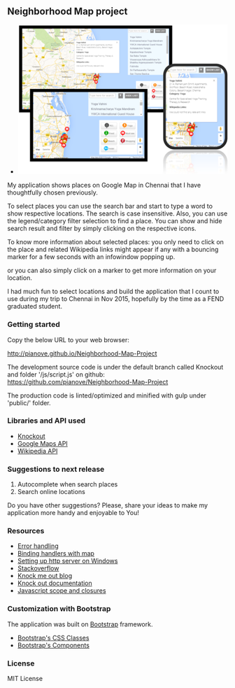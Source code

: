 ## Neighborhood Map project

* <img src="img/myMap.png"></img>

My application shows places on Google Map in Chennai that I have thoughtfully chosen previously.

To select places you can use the search bar and start to type a word to show respective locations.  The search is case insensitive. Also, you can use the legend/category filter selection to find a place. You can show and hide search result and filter by simply clicking on the respective icons.

To know more information about selected places:
you only need to click on the place and related Wikipedia links might appear if any with a bouncing marker for a few seconds with an infowindow popping up.

or you can also simply click on a marker to get more information on your location.


I had much fun to select locations and build the application that I count to use during my trip to Chennai in Nov 2015, hopefully by the time as a FEND graduated student.


### Getting started

Copy the below URL to your web browser:

 http://pianove.github.io/Neighborhood-Map-Project


The development source code is under the default branch called Knockout and folder '/js/script.js' on github:
https://github.com/pianove/Neighborhood-Map-Project

The production code is linted/optimized and minified with gulp under 'public/' folder.

### Libraries and API used

* [Knockout](http://knockoutjs.com/index.html "knockout doc")
* [Google Maps API](https://developers.google.com/maps/documentation/javascript/ "Google Maps API")
* [Wikipedia API](http://www.mediawiki.org/wiki/ "Wikipedia API")

### Suggestions to next release

1. Autocomplete when search places
2. Search online locations

Do you have other suggestions?
Please, share your ideas to make my application more handy and enjoyable to You!


### Resources
* [Error handling](http://ruben.verborgh.org/blog/2012/12/31/asynchronous-error-handling-in-javascript/)
* [Binding handlers with map](https://groups.google.com/forum/#!searchin/knockoutjs/google$20map/knockoutjs/yIM7_ALFVE8/ipQO5bOKkegJ)
* [Setting up http server on Windows](http://www.jhh.me/blog/2012/12/24/setting-up-http-server-on-windows-with-node-js/)
* [Stackoverflow](http://stackoverflow.com/)
* [Knock me out blog](http://www.knockmeout.net/)
* [Knock out documentation](http://knockoutjs.com/documentation/introduction.html)
* [Javascript scope and closures](http://toddmotto.com/everything-you-wanted-to-know-about-javascript-scope/)


### Customization with Bootstrap
The application was built on <a href="http://getbootstrap.com/">Bootstrap</a> framework.

* <a href="http://getbootstrap.com/css/">Bootstrap's CSS Classes</a>
* <a href="http://getbootstrap.com/components/">Bootstrap's Components</a>

### License

MIT License
